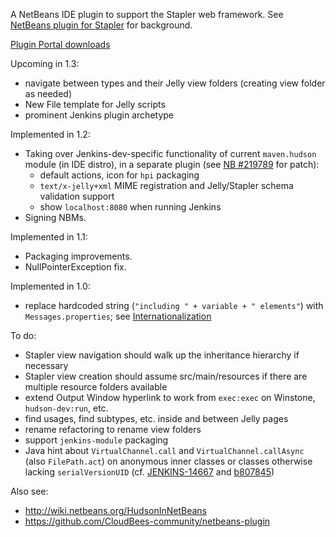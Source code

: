 A NetBeans IDE plugin to support the Stapler web framework.
See [NetBeans plugin for Stapler](https://wiki.jenkins-ci.org/display/JENKINS/NetBeans+plugin+for+Stapler) for background.

[Plugin Portal downloads](http://plugins.netbeans.org/plugin/43938/)

Upcoming in 1.3:

* navigate between types and their Jelly view folders (creating view folder as needed)
* New File template for Jelly scripts
* prominent Jenkins plugin archetype

Implemented in 1.2:

* Taking over Jenkins-dev-specific functionality of current `maven.hudson` module (in IDE distro),
  in a separate plugin (see [NB #219789](https://netbeans.org/bugzilla/show_bug.cgi?id=219789) for patch):
    * default actions, icon for `hpi` packaging
    * `text/x-jelly+xml` MIME registration and Jelly/Stapler schema validation support
    * show `localhost:8080` when running Jenkins
* Signing NBMs.

Implemented in 1.1:

* Packaging improvements.
* NullPointerException fix.

Implemented in 1.0:

* replace hardcoded string (`"including " + variable + " elements"`) with `Messages.properties`;
  see [Internationalization](https://wiki.jenkins-ci.org/display/JENKINS/Internationalization)

To do:

* Stapler view navigation should walk up the inheritance hierarchy if necessary
* Stapler view creation should assume src/main/resources if there are multiple resource folders available
* extend Output Window hyperlink to work from `exec:exec` on Winstone, `hudson-dev:run`, etc.
* find usages, find subtypes, etc. inside and between Jelly pages
* rename refactoring to rename view folders
* support `jenkins-module` packaging
* Java hint about `VirtualChannel.call` and `VirtualChannel.callAsync` (also `FilePath.act`)
  on anonymous inner classes or classes otherwise lacking `serialVersionUID`
  (cf. [JENKINS-14667](https://issues.jenkins-ci.org/browse/JENKINS-14667) and [b807845](https://github.com/jenkinsci/jenkins/commit/b807845b9b03bbe02babcf03fa7e6dbd80b41fcf))

Also see:

* http://wiki.netbeans.org/HudsonInNetBeans
* https://github.com/CloudBees-community/netbeans-plugin
